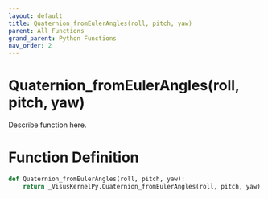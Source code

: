```yaml
---
layout: default
title: Quaternion_fromEulerAngles(roll, pitch, yaw)
parent: All Functions
grand_parent: Python Functions
nav_order: 2
---
```


# Quaternion_fromEulerAngles(roll, pitch, yaw)

Describe function here.

# Function Definition

```python
def Quaternion_fromEulerAngles(roll, pitch, yaw):
    return _VisusKernelPy.Quaternion_fromEulerAngles(roll, pitch, yaw)
```